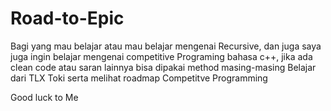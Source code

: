 # Road-to-Epic

Bagi yang mau belajar atau mau belajar mengenai Recursive, dan juga saya juga ingin belajar mengenai competitive Programing bahasa c++, jika ada  clean code atau saran lainnya bisa dipakai method masing-masing
Belajar dari TLX Toki serta melihat roadmap Competitve Programming

Good luck to Me 
